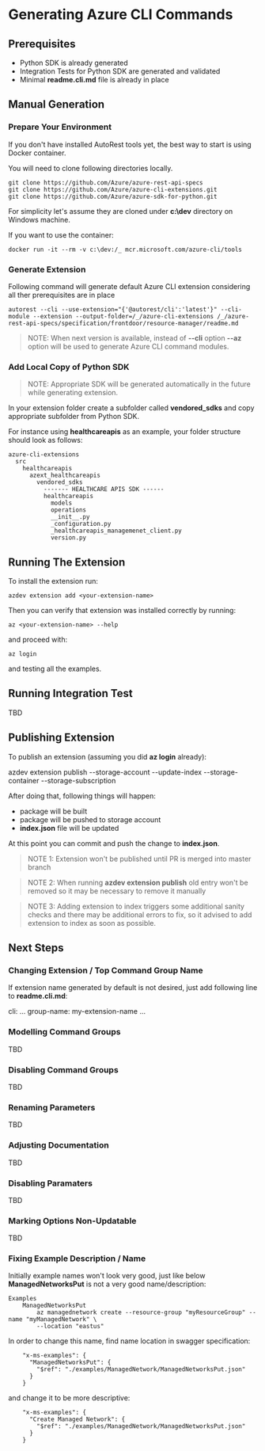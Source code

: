 # Generating Azure CLI Commands

## Prerequisites

- Python SDK is already generated
- Integration Tests for Python SDK are generated and validated
- Minimal **readme.cli.md** file is already in place

## Manual Generation

### Prepare Your Environment

If you don't have installed AutoRest tools yet, the best way to start is using Docker container.

You will need to clone following directories locally.

    git clone https://github.com/Azure/azure-rest-api-specs
    git clone https://github.com/Azure/azure-cli-extensions.git
    git clone https://github.com/Azure/azure-sdk-for-python.git

For simplicity let's assume they are cloned under **c:\dev** directory on Windows machine.

If you want to use the container:

    docker run -it --rm -v c:\dev:/_ mcr.microsoft.com/azure-cli/tools

### Generate Extension

Following command will generate default Azure CLI extension considering all ther prerequisites are in place

    autorest --cli --use-extension="{'@autorest/cli':'latest'}" --cli-module --extension --output-folder=/_/azure-cli-extensions /_/azure-rest-api-specs/specification/frontdoor/resource-manager/readme.md

> NOTE: When next version is available, instead of **--cli** option **--az** option will be used to generate Azure CLI command modules.


### Add Local Copy of Python SDK

> NOTE: Appropriate SDK will be generated automatically in the future while generating extension.

In your extension folder create a subfolder called **vendored_sdks** and copy appropriate subfolder from Python SDK.

For instance using **healthcareapis** as an example, your folder structure should look as follows:

    azure-cli-extensions
      src
        healthcareapis
          azext_healthcareapis
            vendored_sdks
              ------- HEALTHCARE APIS SDK ------
              healthcareapis
                models
                operations
                __init__.py
                _configuration.py
                _healthcareapis_managemenet_client.py
                version.py

## Running The Extension

To install the extension run:

    azdev extension add <your-extension-name>

Then you can verify that extension was installed correctly by running:

    az <your-extension-name> --help

and proceed with:

    az login

and testing all the examples.

## Running Integration Test

TBD

## Publishing Extension

To publish an extension (assuming you did **az login** already):

azdev extension publish <extension-name> --storage-account <storage-account-name> --update-index --storage-container <storage-container-name> --storage-subscription <subscription-id>

After doing that, following things will happen:
- package will be built
- package will be pushed to storage account
- **index.json** file will be updated

At this point you can commit and push the change to **index.json**.

>NOTE 1: Extension won't be published until PR is merged into master branch

>NOTE 2: When running **azdev extension publish** old entry won't be removed so it may be necessary to remove it manually

>NOTE 3: Adding extension to index triggers some additional sanity checks and there may be additional errors to fix, so it advised to add extension to index as soon as possible.

## Next Steps

### Changing Extension / Top Command Group Name

If extension name generated by default is not desired, just add following line to **readme.cli.md**:

  cli:
    ...
    group-name: my-extension-name
    ...

### Modelling Command Groups

TBD

### Disabling Command Groups

TBD

### Renaming Parameters

TBD

### Adjusting Documentation

TBD

### Disabling Paramaters

TBD

### Marking Options Non-Updatable

TBD

### Fixing Example Description / Name

Initially example names won't look very good, just like below **ManagedNetworksPut** is not a very good name/description:

    Examples
        ManagedNetworksPut
            az managednetwork create --resource-group "myResourceGroup" --name "myManagedNetwork" \
            --location "eastus"

In order to change this name, find name location in swagger specification:

        "x-ms-examples": {
          "ManagedNetworksPut": {
            "$ref": "./examples/ManagedNetwork/ManagedNetworksPut.json"
          }
        }

and change it to be more descriptive:

        "x-ms-examples": {
          "Create Managed Network": {
            "$ref": "./examples/ManagedNetwork/ManagedNetworksPut.json"
          }
        }


